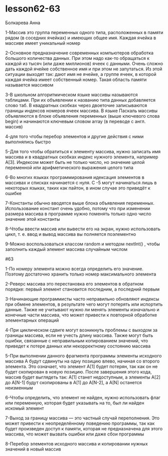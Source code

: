 # lesson62-63
Болкарева Анна

1-Массив это группа переменных одного типа, расположенных в памяти рядом (в соседних ячейках) и имеющих общее имя. Каждая ячейка в массиве имеет уникальный номер

2-Основное предназначение современных компьютеров обработка большого количества данных. При этом надо как-то обращаться к каждой из тысяч (или даже миллионов) ячеек с данными. Очень сложно дать каждой ячейке собственное имя и при этом не запутаться. Из этой ситуации выходят так: дают имя не ячейке, а группе ячеек, в которой каждая ячейка имеет собственный номер. Такая область памяти называется массивом

3-В школьном алгоритмическом языке массивы называются таблицами. При их объявлении к названию типа данных добавляется слово таб. В квадратных скобках через двоеточие записываются границы индексов номеров ячеек массива. В языке Паскаль массивы объявляются в блоке объявления переменных (выше ключевого слова begin) и начинаются ключевым словом array (в переводе с англ. массив)

4-для того чтобы перебор элементов и другие действия с ними выполнялись быстро

5-Для того чтобы обратиться к элементу массива, нужно записать имя массива и в квадратных скобках индекс нужного элемента, например А[3]. Индексом может быть не только число, но значение целой переменной или арифметического выражения целого типа

6-Во многих языках программирования идексация элементов в массивах и списках начинается с нуля. С -5 могут начинаться лишь в некоторых языках, таких как пайтон, в ином случае это приведёт к ошибке

7-Константы обычно вводятся выше блока объявления переменных. Использование констант очень удобно, потому что при изменении размера массива в программе нужно поменять только одно число значение этой константы

8-Чтобы ввести массив или вывести его на экран, нужно использовать цикл, т. е. ввод и вывод массива вы полняется поэлементно

9-Можно воспользоваться классом random и методом nextInt() , чтобы заполнить каждый элемент массива случайным числом

#63

1-По номеру элемента можно всегда определить его значение. Поэтому достаточно хранить только номер максимального элемента

2-Реверс массива это перестановка его элементов в обратном порядке: первый элемент становится последним, а последний первым 

3-Начинающие программисты часто неправильно обновляют индексы при обмене элементов, в результате чего могут потерять или испортить данные. Также не учитывают нужно ли менять элементы изначально и конечные части массива, что может привести к повторной обработке элементарных операций

4-При циклическом сдвиге могут возникнуть проблемы с выходом за границы массива, если не учесть длину массива. Также могут быть ошибки, связанные с неправильным копированием значений, что приведет к потере данных или некорректному состоянию массива

5-При выполнении данного фрагмента программы элементы исходного массива A будут сдвинуты на одну позицию влево, начиная со второго элемента. Это означает, что элемент A[1] будет потерян, так как он не будет скопирован в новую позицию. После завершения этого кода, массив будет выглядеть так: A[1] станет недоступным, а элементы A[2] до A[N-1] будут скопированы в A[1] до A[N-2], а A[N] останется неизменным

6-Чтобы определить, что элемент не найден, нужно использовать флаг или переменную, которая будет указывать на то, был ли найден искомый элемент

7-Выход за границу массива — это частный случай переполнения. Это может привести к неопределённому поведению программы, так как будет произведен доступ к памяти, которая не предназначена для этого массива, что может вызвать ошибки или даже сбои программы

8-Перебор элементов исходного массива и копировании нужных значений в новый массив
